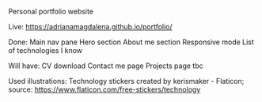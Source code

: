 Personal portfolio website

Live: https://adrianamagdalena.github.io/portfolio/

Done:
Main nav pane
Hero section
About me section
Responsive mode
List of technologies I know

Will have:
CV download
Contact me page
Projects page
tbc

Used illustrations:
Technology stickers created by kerismaker - Flaticon; source: https://www.flaticon.com/free-stickers/technology
